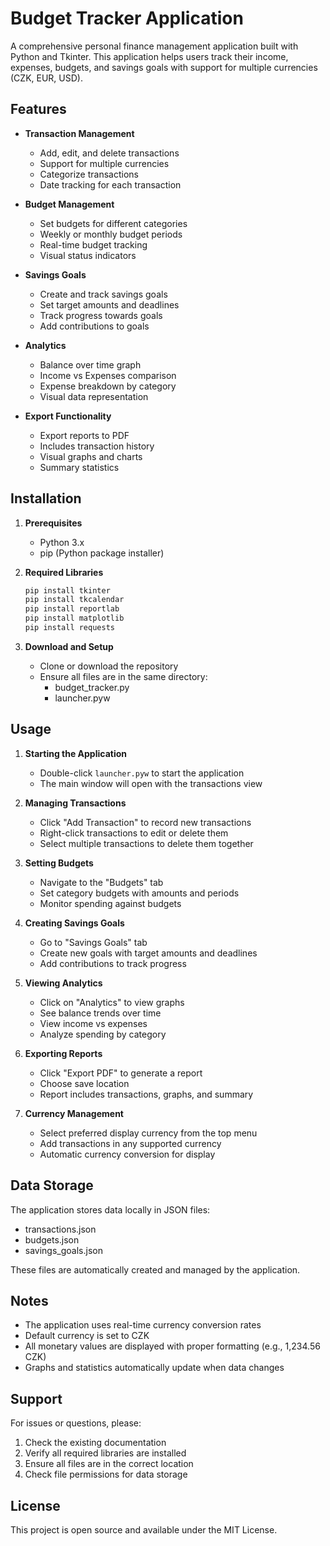 # Budget Tracker Application

A comprehensive personal finance management application built with Python and Tkinter. This application helps users track their income, expenses, budgets, and savings goals with support for multiple currencies (CZK, EUR, USD).

## Features

- **Transaction Management**
  - Add, edit, and delete transactions
  - Support for multiple currencies
  - Categorize transactions
  - Date tracking for each transaction

- **Budget Management**
  - Set budgets for different categories
  - Weekly or monthly budget periods
  - Real-time budget tracking
  - Visual status indicators

- **Savings Goals**
  - Create and track savings goals
  - Set target amounts and deadlines
  - Track progress towards goals
  - Add contributions to goals

- **Analytics**
  - Balance over time graph
  - Income vs Expenses comparison
  - Expense breakdown by category
  - Visual data representation

- **Export Functionality**
  - Export reports to PDF
  - Includes transaction history
  - Visual graphs and charts
  - Summary statistics

## Installation

1. **Prerequisites**
   - Python 3.x
   - pip (Python package installer)

2. **Required Libraries**
   ```bash
   pip install tkinter
   pip install tkcalendar
   pip install reportlab
   pip install matplotlib
   pip install requests
   ```

3. **Download and Setup**
   - Clone or download the repository
   - Ensure all files are in the same directory:
     - budget_tracker.py
     - launcher.pyw

## Usage

1. **Starting the Application**
   - Double-click `launcher.pyw` to start the application
   - The main window will open with the transactions view

2. **Managing Transactions**
   - Click "Add Transaction" to record new transactions
   - Right-click transactions to edit or delete them
   - Select multiple transactions to delete them together

3. **Setting Budgets**
   - Navigate to the "Budgets" tab
   - Set category budgets with amounts and periods
   - Monitor spending against budgets

4. **Creating Savings Goals**
   - Go to "Savings Goals" tab
   - Create new goals with target amounts and deadlines
   - Add contributions to track progress

5. **Viewing Analytics**
   - Click on "Analytics" to view graphs
   - See balance trends over time
   - View income vs expenses
   - Analyze spending by category

6. **Exporting Reports**
   - Click "Export PDF" to generate a report
   - Choose save location
   - Report includes transactions, graphs, and summary

7. **Currency Management**
   - Select preferred display currency from the top menu
   - Add transactions in any supported currency
   - Automatic currency conversion for display

## Data Storage

The application stores data locally in JSON files:
- transactions.json
- budgets.json
- savings_goals.json

These files are automatically created and managed by the application.

## Notes

- The application uses real-time currency conversion rates
- Default currency is set to CZK
- All monetary values are displayed with proper formatting (e.g., 1,234.56 CZK)
- Graphs and statistics automatically update when data changes

## Support

For issues or questions, please:
1. Check the existing documentation
2. Verify all required libraries are installed
3. Ensure all files are in the correct location
4. Check file permissions for data storage

## License

This project is open source and available under the MIT License. 